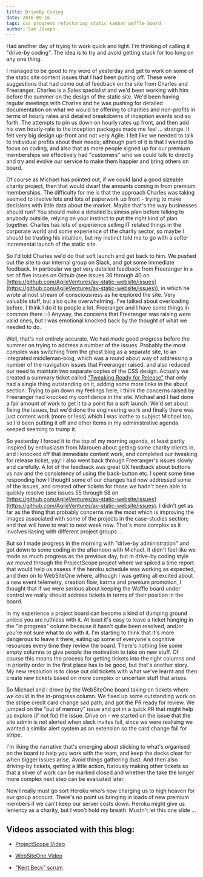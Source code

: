 ```yaml
---
title: DriveBy Coding
date: 2016-09-16
tags: css progress refactoring static kanban waffle board
author: Sam Joseph
---
```



Had another day of trying to work quick and light. I'm thinking of calling it "drive-by coding".  The idea is to try and avoid getting stuck for too long on any one thing.

I managed to be good to my word of yesterday and get to work on some of the static site content issues that I had been putting off.  These were suggestions that had come out of feedback on the site from Charles and Freeranger.  Charles is a Sales specialist and we'd been working with him before the summer on the design of the static site.  We'd been having regular meetings with Charles and he was pushing for detailed documentation on what we would be offering to charities and non-profits in terms of hourly rates and detailed breakdowns of inception events and so forth. The attempts to pin us down on hourly rates up front, and then add his own hourly-rate to the inception packages made me feel ... strange.  It felt very big design up-front and not very Agile.  I felt like we needed to talk to individual profits about their needs; although part of it is that I wanted to focus on coding, and also that as more people signed up for our premium memberships we effectively had "customers" who we could talk to directly and try and evolve our service to make them happier and bring others on board.

Of course as Michael has pointed out, if we could land a good sizeable charity project, then that would dwarf the amounts coming in from premium memberships.  The difficulty for me is that the approach Charles was taking seemed to involve lots and lots of paperwork up front - trying to make decisions with little data about the market.  Maybe that's the way businesses should run?  You should make a detailed business plan before talking to anybody outside, relying on your instinct to put the right kind of plan together.  Charles has lots of experience selling IT related things in the corporate world and some experience of the charity sector, so maybe I should be trusting his intuition, but my instinct told me to go with a softer incremental launch of the static site.

So I'd told Charles we'd do that soft launch and get back to him.  We pushed out the site to our internal group on Slack, and got some immediate feedback.  In particular we got very detailed feedback from Freeranger in a set of five issues on Github (see issues 36 through 40 on [https://github.com/AgileVentures/av-static-website/issues](https://github.com/AgileVentures/av-static-website/issues)), in which he wrote almost stream of consciousness as he explored the site.  Very valuable stuff, but also quite overwhelming.  I've talked about overloading before.  I think I do it to people a lot.  Freeranger and I have some things in common there :-)  Anyway, the concerns that Freeranger was raising were valid ones, but I was emotional knocked back by the thought of what we needed to do.

Well, that's not entirely accurate.  We had made good progress before the summer on trying to address a number of the issues.  Probably the most complex was switching from the ghost blog as a separate site, to an integrated middleman-blog, which was a round about way of addressing a number of the navigation issues that Freeranger raised, and also reduced our need to maintain two separate copies of the CSS design.  Actually we created a summary ticket called ["Tweaking Ready for Release"](https://github.com/AgileVentures/av-static-website/issues/42) that only had a single thing outstanding on it, adding some more links in the about section.  Trying to pin down my feelings here, I think the concerns raised by Freeranger had knocked my confidence in the site.  Michael and I had done a fair amount of work to get it to a point for a soft launch.  We'd set about fixing the issues, but we'd done the engineering work and finally there was just content work (more or less) which I was loathe to subject Michael too, so I'd been putting it off and other items in my administrative agenda keeped seeming to trump it.

So yesterday I forced it to the top of my morning agenda, at least partly inspired by enthusiasm from Marouen about getting some charity clients in, and I knocked off that immediate content work, and completed our tweaking for release ticket, yay!  I also went back through Freeranger's issues slowly and carefully.  A lot of the feedback was great UX feedback about buttons vs nav and the consistency of using the back-button etc.  I spent some time responding how I thought some of our changes had now addressed some of the issues, and created other tickets for those we hadn't been able to quickly resolve (see issues 55 through 58 on [https://github.com/AgileVentures/av-static-website/issues](https://github.com/AgileVentures/av-static-website/issues).  I didn't get as far as the thing that probably concerns me the most which is improving the images associated with some of the projects in the case-studies section; and that will have to wait to next week now.  That's more complex as it involves liasing with different project groups ...

But so I made progress in the morning with "drive-by administration" and got down to some coding in the afternoon with Michael.  It didn't feel like we made as much progress as the previous day, but in drive-by coding style we moved through the ProjectScope project where we spiked a time report that would help us assess if the heroku schedule was working as expected, and then on to WebSiteOne where, although I was getting all excited about a new event telemetry, creation flow, karma and premium promotion, I thought that if we were serious about keeping the Waffle board under control we really should address tickets in terms of their position in the board.

In my experience a project board can become a kind of dumping ground unless you are ruthless with it.  At least it's easy to leave a ticket hanging in the "in progress" column because it hasn't quite been resolved, and/or you're not sure what to do with it.  I'm starting to think that it's more dangerous to leave it there, eating up some of everyone's cognitive resources every time they review the board.  There's nothing like some empty columns to give people the motivation to take on new stuff.  Of course this means the process for getting tickets into the right columns and in priority order in the first place has to be good, but that's another story.  My new resolution is to close out old tickets with what we've learnt and then create new tickets based on more complex or uncertain stuff that arises.

So Michael and I drove by the WebSiteOne board taking on tickets where we could in the in-progress column. We fixed up some outstanding work on the stripe credit card change sad path, and got the PR ready for review. We jumped on the "out of memory" issue and got in a quick PR that might help us explore (if not fix) the issue.  Drive on - we started on the issue that the site admin is not alerted when slack invites fail, since we were realising we wanted a similar alert system as an extension so the card change fail for stripe.

I'm liking the narrative that's emerging about sticking to what's organised on the board to help you work with the team, and keep the decks clear for when bigger issues arise.  Avoid things gathering dust.  And then also driving-by tickets, getting a little action, furiously making other tickets so that a sliver of work can be marked closed and whether the take the longer more complex next step can be evaluated later.

Now I really must go sort Heroku who's now charging us to high heaven for our group account.  There's no point us bringing in loads of new premium members if we can't keep our server costs down.  Heroku might give us leniency as a charity, but I won't hold my breath.  Mustn't let this one slide ...

Videos associated with this blog:
--------------------

* [ProjectScope Video](https://www.youtube.com/watch?v=Gx4mgVQuyzo)

* [WebSiteOne Video](https://www.youtube.com/watch?v=GDPrd9ixTAU)

* ["Kent Beck" scrum](https://www.youtube.com/watch?v=E5bH5F-EaOc)